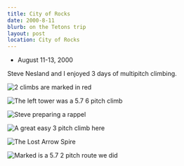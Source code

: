 ```yaml
---
title: City of Rocks
date: 2000-8-11
blurb: on the Tetons trip
layout: post
location: City of Rocks
---
```


* August 11-13, 2000

Steve Nesland and I enjoyed 3 days of multipitch climbing.

![2 climbs are marked in red](images/articles/trips/2000/thecity.jpg)

![The left tower was a 5.7 6 pitch climb](images/articles/trips/2000/towers.jpg)

![Steve preparing a rappel](images/articles/trips/2000/stevesort.jpg)

![A great easy 3 pitch climb here](images/articles/trips/2000/bulb.jpg)

![The Lost Arrow Spire](images/articles/trips/2000/lostarrow1.jpg)

![Marked is a 5.7 2 pitch route we did](images/articles/trips/2000/lostarrow2.jpg)

